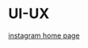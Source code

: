 # UI-UX
[instagram home page](https://www.figma.com/design/BFlq6EPTvo92IrNQLnDdnU/insta?node-id=0-1&t=VzsT28KuqaIsrdI8-1)
